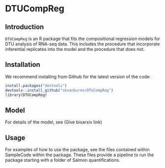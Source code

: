 # DTUCompReg

## Introduction

<code>DTUCompReg</code> is an R package that fits the compositional regression models for DTU analysis of RNA-seq data.  This includes the procedure that incorporate inferential replicates into the model and the procedure that does not.

## Installation
We recommend installing from Github for the latest version of the code:
```r
install.packages("devtools")
devtools::install_github("skvanburen/DTUCompReg")
library(DTUCompReg)
```

## Model
For details of the model, see (Give bioarxiv link)

## Usage  
For examples of how to use the package, see the files contained within SampleCode within the package.  These files provide a pipeline to run the package starting with a folder of Salmon quantifications.
